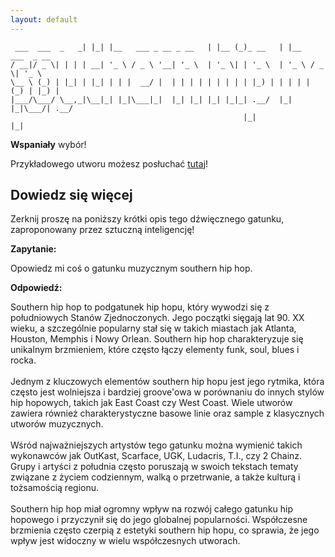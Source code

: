 ```yaml
---
layout: default
---
```


```                 _   _                       _     _         _                 
 ___  ___  _   _| |_| |__   ___ _ __ _ __   | |__ (_)_ __   | |__   ___  _ __  
/ __|/ _ \| | | | __| '_ \ / _ \ '__| '_ \  | '_ \| | '_ \  | '_ \ / _ \| '_ \ 
\__ \ (_) | |_| | |_| | | |  __/ |  | | | | | | | | | |_) | | | | | (_) | |_) |
|___/\___/ \__,_|\__|_| |_|\___|_|  |_| |_| |_| |_|_| .__/  |_| |_|\___/| .__/ 
                                                    |_|                 |_|    
```
**Wspaniały** wybór!

Przykładowego utworu możesz posłuchać [tutaj](https://p.scdn.co/mp3-preview/2eb13d7dbfa77401e19d5950eac8cd3c02b76ffe)!
## Dowiedz się więcej
Zerknij proszę na poniższy krótki opis tego dźwięcznego gatunku, zaproponowany przez sztuczną inteligencję!



**Zapytanie:**

Opowiedz mi coś o gatunku muzycznym southern hip hop.

**Odpowiedź:**

Southern hip hop to podgatunek hip hopu, który wywodzi się z południowych Stanów Zjednoczonych. Jego początki sięgają lat 90. XX wieku, a szczególnie popularny stał się w takich miastach jak Atlanta, Houston, Memphis i Nowy Orlean. Southern hip hop charakteryzuje się unikalnym brzmieniem, które często łączy elementy funk, soul, blues i rocka.<br><br>Jednym z kluczowych elementów southern hip hopu jest jego rytmika, która często jest wolniejsza i bardziej groove'owa w porównaniu do innych stylów hip hopowych, takich jak East Coast czy West Coast. Wiele utworów zawiera również charakterystyczne basowe linie oraz sample z klasycznych utworów muzycznych.<br><br>Wśród najważniejszych artystów tego gatunku można wymienić takich wykonawców jak OutKast, Scarface, UGK, Ludacris, T.I., czy 2 Chainz. Grupy i artyści z południa często poruszają w swoich tekstach tematy związane z życiem codziennym, walką o przetrwanie, a także kulturą i tożsamością regionu.<br><br>Southern hip hop miał ogromny wpływ na rozwój całego gatunku hip hopowego i przyczynił się do jego globalnej popularności. Współczesne brzmienia często czerpią z estetyki southern hip hopu, co sprawia, że jego wpływ jest widoczny w wielu współczesnych utworach.